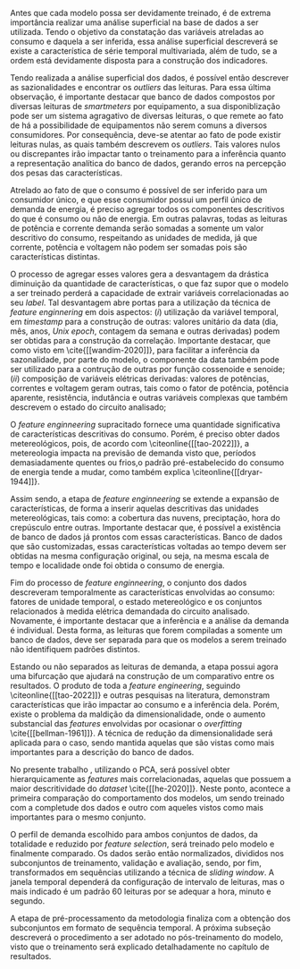 Antes que cada modelo possa ser devidamente treinado, é de extrema importância realizar uma análise superficial na base de dados a ser utilizada. Tendo o objetivo da constatação das variáveis atreladas ao consumo e daquela a ser inferida, essa análise superficial descreverá se existe a característica de série temporal multivariada, além de tudo, se a ordem está devidamente disposta para a construção dos indicadores.

Tendo realizada a análise superficial dos dados, é possível então descrever as sazionalidades e encontrar os *outliers* das leituras. Para essa última observação, é importante destacar que banco de dados compostos por diversas leituras de *smartmeters* por equipamento, a sua disponiblização pode ser um sistema agragativo de diversas leituras, o que remete ao fato de há a possibilidade de equipamentos não serem comuns a diversos consumidores. Por consequência, deve-se atentar ao fato de pode existir leituras nulas, as quais também descrevem os *outliers*. Tais valores nulos ou discrepantes irão impactar tanto o treinamento para a inferência quanto a representação analítica do banco de dados, gerando erros na percepção dos pesas das características.

Atrelado ao fato de que o consumo é possível de ser inferido para um consumidor único, e que esse consumidor possui um perfil único de demanda de energia, é preciso agregar todos os componentes descritivos do que é consumo ou não de energia. Em outras palavras, todas as leituras de potência e corrente demanda serão somadas a somente um valor descritivo do consumo, respeitando as unidades de medida, já que corrente, potência e voltagem não podem ser somadas pois são características distintas. 

O processo de agregar esses valores gera a desvantagem da drástica diminuição da quantidade de características, o que faz supor que o modelo a ser treinado perderá a capacidade de extrair variáveis correlacionadas ao seu *label*. Tal desvantagem abre portas para a utilização da técnica de *feature enginnering* em dois aspectos:
	$(i)$ utilização da variável temporal, em *timestamp* para a construção de outras: valores unitário da data (dia, mês, anos, *Unix epoch*, contagem da semana e outras derivadas) podem ser obtidas para a construção da correlação. Importante destacar, que como visto em \cite{[[wandim-2020]]}, para facilitar a inferência da sazonalidade, por parte do modelo, o componente da data também pode ser utilizado para a contrução de outras por função cossenoide e senoide; 
	$(ii)$ composição de variáveis elétricas derivadas: valores de potências, correntes e voltagem geram outras, tais como o fator de potência, potência aparente, resistência, indutância e outras variáveis complexas que também descrevem o estado do circuito analisado;

O *feature enginneering* supracitado fornece uma quantidade significativa de características descritivas do consumo. Porém, é preciso obter dados metereológicos, pois, de acordo com \citeonline{[[tao-2022]]}, a metereologia impacta na previsão de demanda visto que, períodos demasiadamente quentes ou frios,o padrão pré-estabelecido do consumo de energia tende a mudar, como também explica \citeonline{[[dryar-1944]]}.

Assim sendo, a etapa de *feature enginneering* se extende a expansão de características, de forma a inserir aquelas descritivas das unidades metereológicas, tais como: a cobertura das nuvens, preciptação, hora do crepúsculo entre outras. Importante destacar que, é possível a existência de banco de dados já prontos com essas características. Banco de dados que são customizadas, essas características voltadas ao tempo devem ser obtidas na mesma configuração original, ou seja, na mesma escala de tempo e localidade onde foi obtida o consumo de energia.

Fim do processo de *feature enginneering*, o conjunto dos dados descreveram temporalmente as características envolvidas ao consumo: fatores de unidade temporal, o estado metereológico e os conjuntos relacionados à medida elétrica demandada do circuito analisado. Novamente, é importante destacar que a inferência e a análise da demanda é individual. Desta forma, as leituras que forem compiladas a somente um banco de dados, deve ser separada para que os modelos a serem treinado não identifiquem padrões distintos.

Estando ou não separados as leituras de demanda, a etapa possui agora uma bifurcação que ajudará na construção de um comparativo entre os resultados. O produto de toda a *feature engineering*, seguindo \citeonline{[[tao-2022]]} e outras pesquisas na literatura, demonstram características que irão impactar ao consumo e a inferência dela. Porém, existe o problema da maldição da dimensionalidade, onde o aumento substancial das *features* envolvidas por ocasionar o *overfitting* \cite{[[bellman-1961]]}.  A técnica de redução da dimensionalidade será aplicada para o caso, sendo mantida aquelas que são vistas como mais importantes para a descrição do banco de dados.

No presente trabalho , utilizando o PCA, será possível obter hierarquicamente as *features* mais correlacionadas, aquelas que possuem a maior descritividade do *dataset* \cite{[[he-2020]]}. Neste ponto, acontece a primeira comparação do comportamento dos modelos, um sendo treinado com a completude dos dados e outro com aqueles vistos como mais importantes para o mesmo conjunto.

O perfil de demanda escolhido para ambos conjuntos de dados, da totalidade e reduzido por *feature selection*, será treinado pelo modelo e finalmente comparado. Os dados serão então normalizados, divididos nos subconjuntos de treinamento, validação e avaliação, sendo, por fim, transformados em sequências utilizando a técnica de *sliding window*. A janela temporal dependerá da configuração de intervalo de leituras, mas o mais indicado é um padrão $60$ leituras por se adequar a hora, minuto e segundo.

A etapa de pré-processamento da metodologia finaliza com a obtenção dos subconjuntos em formato de sequência temporal. A próxima subseção descreverá o procedimento a ser adotado no pós-treinamento do modelo, visto que o treinamento será explicado detalhadamente no capítulo de resultados.
